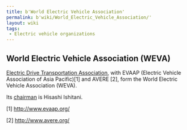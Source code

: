 ```yaml
---
title: b'World Electric Vehicle Association'
permalink: b'wiki/World_Electric_Vehicle_Association/'
layout: wiki
tags:
 - Electric vehicle organizations
---
```


World Electric Vehicle Association (WEVA)
-----------------------------------------

[Electric Drive Transportation
Association](/wiki/Electric_Drive_Transportation_Association "wikilink"), with
EVAAP (Electric Vehicle Association of Asia Pacific)[1] and AVERE [2],
form the World Electric Vehicle Association (WEVA).

Its [chairman](chairman "wikilink") is Hisashi Ishitani.

[1] <http://www.evaap.org/>

[2] <http://www.avere.org/>
